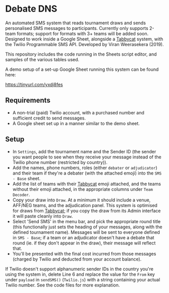 # Debate DNS

An automated SMS system that reads tournament draws and sends personalised SMS messages to participants. Currently only supports 2-team formats; support for formats with 3+ teams will be added soon.
Designed to work inside a Google Sheet, alongside a <a href="https://github.com/TabbycatDebate/tabbycat" target="_blank">Tabbycat</a> system, with the Twilio Programmable SMS API.
Developed by Viran Weerasekera (2019).

This repository includes the code running in the Sheets script editor, and samples of the various tables used.

A demo setup of a set-up Google Sheet running this system can be found here:

<a href="https://tinyurl.com/yxdj8fes" target="_blank">https://tinyurl.com/yxdj8fes</a>

## Requirements
- A non-trial (paid) Twilio account, with a purchased number and sufficient credit to send messages.
- A Google sheet set up in a manner similar to the demo sheet.

## Setup
- In `Settings`, add the tournament name and the Sender ID (the sender you want people to see when they receive your message instead of the Twilio phone number (restricted by country)).
- Add the names, phone numbers, roles (either `debater` or `adjudicator`) and their team if they're a debater (with the attached emoji) into the `SMS - Base` sheet.
- Add the list of teams with their <a href="https://github.com/TabbycatDebate/tabbycat" target="_blank">Tabbycat</a> emoji attached, and the teams without their emoji attached, in the appropriate columns under `Team Decoder`.
- Copy your draw into `Draw`. At a minimum it should include a venue, AFF/NEG teams, and the adjudication panel. This system is optimised for draws from <a href="https://github.com/TabbycatDebate/tabbycat" target="_blank">Tabbycat</a>; if you copy the draw from its Admin interface it will paste cleanly into `Draw`.
- Select 'Send SMS' in the menu bar, and pick the appropriate round title (this functionally just sets the heading of your messages, along with the defined tournament name). Messages will be sent to everyone defined in `SMS - Base`; if a team or an adjudicator doesn't have a debate that round (ie. if they don't appear in the draw), their message will reflect that.
- You'll be presented with the final cost incurred from those messages (charged by Twilio and deducted from your account balance).

If Twilio doesn't support alphanumeric sender IDs in the country you're using the system in, delete Line 6 and replace the value for the `From` key under `payload` in `sendSMS()` (`Twilio.js`) with a string containing your actual Twilio number. See the code files for more explanation.
